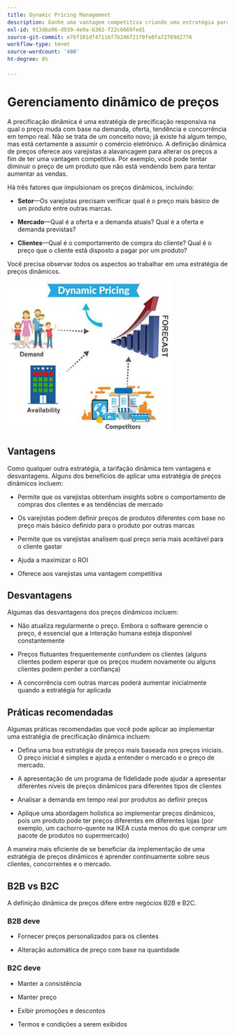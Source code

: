 ```yaml
---
title: Dynamic Pricing Management
description: Ganhe uma vantagem competitiva criando uma estratégia para alterar os preços dos produtos dinamicamente com base nas condições do mercado.
exl-id: 913dba96-d939-4e9a-b382-f22c6669fed1
source-git-commit: e76f101df47116f7b246f21f0fe0fa72769d2776
workflow-type: tm+mt
source-wordcount: '480'
ht-degree: 0%

---
```


# Gerenciamento dinâmico de preços

A precificação dinâmica é uma estratégia de precificação responsiva na qual o preço muda com base na demanda, oferta, tendência e concorrência em tempo real. Não se trata de um conceito novo; já existe há algum tempo, mas está certamente a assumir o comércio eletrônico. A definição dinâmica de preços oferece aos varejistas a alavancagem para alterar os preços a fim de ter uma vantagem competitiva. Por exemplo, você pode tentar diminuir o preço de um produto que não está vendendo bem para tentar aumentar as vendas.

Há três fatores que impulsionam os preços dinâmicos, incluindo:

- **Setor**—Os varejistas precisam verificar qual é o preço mais básico de um produto entre outras marcas.

- **Mercado**—Qual é a oferta e a demanda atuais? Qual é a oferta e demanda previstas?

- **Clientes**—Qual é o comportamento de compra do cliente? Qual é o preço que o cliente está disposto a pagar por um produto?

Você precisa observar todos os aspectos ao trabalhar em uma estratégia de preços dinâmicos.

![Diagrama de preços dinâmicos](../../assets/playbooks/dynamic-pricing-diagram.png)

## Vantagens

Como qualquer outra estratégia, a tarifação dinâmica tem vantagens e desvantagens. Alguns dos benefícios de aplicar uma estratégia de preços dinâmicos incluem:

- Permite que os varejistas obtenham insights sobre o comportamento de compras dos clientes e as tendências de mercado

- Os varejistas podem definir preços de produtos diferentes com base no preço mais básico definido para o produto por outras marcas

- Permite que os varejistas analisem qual preço seria mais aceitável para o cliente gastar

- Ajuda a maximizar o ROI

- Oferece aos varejistas uma vantagem competitiva

## Desvantagens

Algumas das desvantagens dos preços dinâmicos incluem:

- Não atualiza regularmente o preço. Embora o software gerencie o preço, é essencial que a interação humana esteja disponível constantemente

- Preços flutuantes frequentemente confundem os clientes (alguns clientes podem esperar que os preços mudem novamente ou alguns clientes podem perder a confiança)

- A concorrência com outras marcas poderá aumentar inicialmente quando a estratégia for aplicada

## Práticas recomendadas

Algumas práticas recomendadas que você pode aplicar ao implementar uma estratégia de precificação dinâmica incluem:

- Defina uma boa estratégia de preços mais baseada nos preços iniciais. O preço inicial é simples e ajuda a entender o mercado e o preço de mercado.

- A apresentação de um programa de fidelidade pode ajudar a apresentar diferentes níveis de preços dinâmicos para diferentes tipos de clientes

- Analisar a demanda em tempo real por produtos ao definir preços

- Aplique uma abordagem holística ao implementar preços dinâmicos, pois um produto pode ter preços diferentes em diferentes lojas (por exemplo, um cachorro-quente na IKEA custa menos do que comprar um pacote de produtos no supermercado)

A maneira mais eficiente de se beneficiar da implementação de uma estratégia de preços dinâmicos é aprender continuamente sobre seus clientes, concorrentes e o mercado.

## B2B vs B2C

A definição dinâmica de preços difere entre negócios B2B e B2C.

### B2B deve

- Fornecer preços personalizados para os clientes

- Alteração automática de preço com base na quantidade

### B2C deve

- Manter a consistência

- Manter preço

- Exibir promoções e descontos

- Termos e condições a serem exibidos
